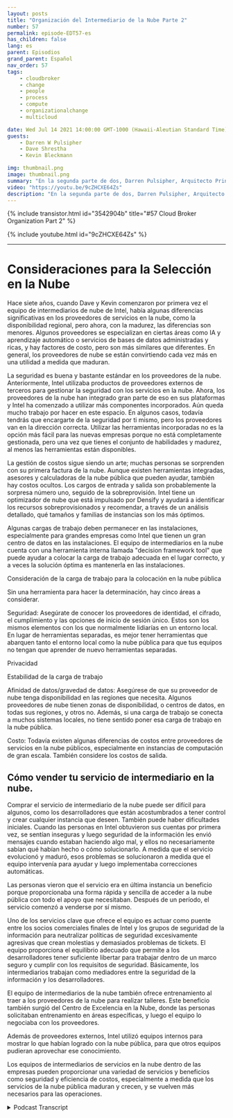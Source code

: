 ```yaml
---
layout: posts
title: "Organización del Intermediario de la Nube Parte 2"
number: 57
permalink: episode-EDT57-es
has_children: false
lang: es
parent: Episodios
grand_parent: Español
nav_order: 57
tags:
    - cloudbroker
    - change
    - people
    - process
    - compute
    - organizationalchange
    - multicloud

date: Wed Jul 14 2021 14:00:00 GMT-1000 (Hawaii-Aleutian Standard Time)
guests:
    - Darren W Pulsipher
    - Dave Shrestha
    - Kevin Bleckmann

img: thumbnail.png
image: thumbnail.png
summary: "En la segunda parte de dos, Darren Pulsipher, Arquitecto Principal de Soluciones, y los Arquitectos de Soluciones en la Nube de Intel, Dave Shrestha y Kevin Bleckman, hablan sobre los beneficios y servicios de una organización de intermediación en la nube."
video: "https://youtu.be/9cZHCXE64Zs"
description: "En la segunda parte de dos, Darren Pulsipher, Arquitecto Principal de Soluciones, y los Arquitectos de Soluciones en la Nube de Intel, Dave Shrestha y Kevin Bleckman, hablan sobre los beneficios y servicios de una organización de intermediación en la nube."
---
```


<div>
{% include transistor.html id="3542904b" title="#57 Cloud Broker Organization Part 2" %}

{% include youtube.html id="9cZHCXE64Zs" %}
</div>

---

# Consideraciones para la Selección en la Nube

Hace siete años, cuando Dave y Kevin comenzaron por primera vez el equipo de intermediarios de nube de Intel, había algunas diferencias significativas en los proveedores de servicios en la nube, como la disponibilidad regional, pero ahora, con la madurez, las diferencias son menores. Algunos proveedores se especializan en ciertas áreas como IA y aprendizaje automático o servicios de bases de datos administradas y ricas, y hay factores de costo, pero son más similares que diferentes. En general, los proveedores de nube se están convirtiendo cada vez más en una utilidad a medida que maduran.

La seguridad es buena y bastante estándar en los proveedores de la nube. Anteriormente, Intel utilizaba productos de proveedores externos de terceros para gestionar la seguridad con los servicios en la nube. Ahora, los proveedores de la nube han integrado gran parte de eso en sus plataformas y Intel ha comenzado a utilizar más componentes incorporados. Aún queda mucho trabajo por hacer en este espacio. En algunos casos, todavía tendrás que encargarte de la seguridad por ti mismo, pero los proveedores van en la dirección correcta. Utilizar las herramientas incorporadas no es la opción más fácil para las nuevas empresas porque no está completamente gestionada, pero una vez que tienes el conjunto de habilidades y madurez, al menos las herramientas están disponibles.

La gestión de costos sigue siendo un arte; muchas personas se sorprenden con su primera factura de la nube. Aunque existen herramientas integradas, asesores y calculadoras de la nube pública que pueden ayudar, también hay costos ocultos. Los cargos de entrada y salida son probablemente la sorpresa número uno, seguido de la sobreprovisión. Intel tiene un optimizador de nube que está impulsado por Densify y ayudará a identificar los recursos sobreprovisionados y recomendar, a través de un análisis detallado, qué tamaños y familias de instancias son los más óptimos.

Algunas cargas de trabajo deben permanecer en las instalaciones, especialmente para grandes empresas como Intel que tienen un gran centro de datos en las instalaciones. El equipo de intermediarios en la nube cuenta con una herramienta interna llamada "decision framework tool" que puede ayudar a colocar la carga de trabajo adecuada en el lugar correcto, y a veces la solución óptima es mantenerla en las instalaciones.

Consideración de la carga de trabajo para la colocación en la nube pública

Sin una herramienta para hacer la determinación, hay cinco áreas a considerar.

Seguridad: Asegúrate de conocer los proveedores de identidad, el cifrado, el cumplimiento y las opciones de inicio de sesión único. Estos son los mismos elementos con los que normalmente lidiarías en un entorno local. En lugar de herramientas separadas, es mejor tener herramientas que abarquen tanto el entorno local como la nube pública para que tus equipos no tengan que aprender de nuevo herramientas separadas.

Privacidad

Estabilidad de la carga de trabajo

Afinidad de datos/gravedad de datos: Asegúrese de que su proveedor de nube tenga disponibilidad en las regiones que necesita. Algunos proveedores de nube tienen zonas de disponibilidad, o centros de datos, en todas sus regiones, y otros no. Además, si una carga de trabajo se conecta a muchos sistemas locales, no tiene sentido poner esa carga de trabajo en la nube pública.

Costo: Todavía existen algunas diferencias de costos entre proveedores de servicios en la nube públicos, especialmente en instancias de computación de gran escala. También considere los costos de salida.

## Cómo vender tu servicio de intermediario en la nube.

Comprar el servicio de intermediario de la nube puede ser difícil para algunos, como los desarrolladores que están acostumbrados a tener control y crear cualquier instancia que deseen. También puede haber dificultades iniciales. Cuando las personas en Intel obtuvieron sus cuentas por primera vez, se sentían inseguras y luego seguridad de la información les envió mensajes cuando estaban haciendo algo mal, y ellos no necesariamente sabían qué habían hecho o cómo solucionarlo. A medida que el servicio evolucionó y maduró, esos problemas se solucionaron a medida que el equipo intervenía para ayudar y luego implementaba correcciones automáticas.

Las personas vieron que el servicio era en última instancia un beneficio porque proporcionaba una forma rápida y sencilla de acceder a la nube pública con todo el apoyo que necesitaban. Después de un período, el servicio comenzó a venderse por sí mismo.

Uno de los servicios clave que ofrece el equipo es actuar como puente entre los socios comerciales finales de Intel y los grupos de seguridad de la información para neutralizar políticas de seguridad excesivamente agresivas que crean molestias y demasiados problemas de tickets. El equipo proporciona el equilibrio adecuado que permite a los desarrolladores tener suficiente libertar para trabajar dentro de un marco seguro y cumplir con los requisitos de seguridad. Básicamente, los intermediarios trabajan como mediadores entre la seguridad de la información y los desarrolladores.

El equipo de intermediarios de la nube también ofrece entrenamiento al traer a los proveedores de la nube para realizar talleres. Este beneficio también surgió del Centro de Excelencia en la Nube, donde las personas solicitaban entrenamiento en áreas específicas, y luego el equipo lo negociaba con los proveedores.

Además de proveedores externos, Intel utilizó equipos internos para mostrar lo que habían logrado con la nube pública, para que otros equipos pudieran aprovechar ese conocimiento.

Los equipos de intermediarios de servicios en la nube dentro de las empresas pueden proporcionar una variedad de servicios y beneficios como seguridad y eficiencia de costos, especialmente a medida que los servicios de la nube pública maduran y crecen, y se vuelven más necesarios para las operaciones.



<details>
<summary> Podcast Transcript </summary>

<p></p>

</details>
